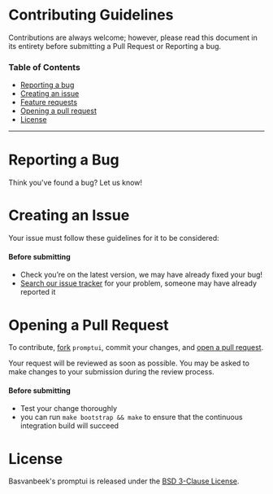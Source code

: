 # Contributing Guidelines

Contributions are always welcome; however, please read this document in its
entirety before submitting a Pull Request or Reporting a bug.

### Table of Contents

- [Reporting a bug](#reporting-a-bug)
- [Creating an issue](#creating-an-issue)
- [Feature requests](#feature-requests)
- [Opening a pull request](#opening-a-pull-request)
- [License](#license)

---------------

# Reporting a Bug

Think you've found a bug? Let us know!

# Creating an Issue

Your issue must follow these guidelines for it to be considered:

#### Before submitting

- Check you’re on the latest version, we may have already fixed your bug!
- [Search our issue
  tracker](https://github.com/basvanbeek/promptui/issues/search&type=issues)
  for your problem, someone may have already reported it

# Opening a Pull Request

To contribute, [fork](https://help.github.com/articles/fork-a-repo/)
`promptui`, commit your changes, and [open a pull
request](https://help.github.com/articles/using-pull-requests/).

Your request will be reviewed as soon as possible. You may be asked to make
changes to your submission during the review process.

#### Before submitting

- Test your change thoroughly
- you can run `make bootstrap && make` to ensure that the continuous integration
  build will succeed

# License

Basvanbeek's promptui is released under the [BSD 3-Clause
License](../LICENSE.md).

